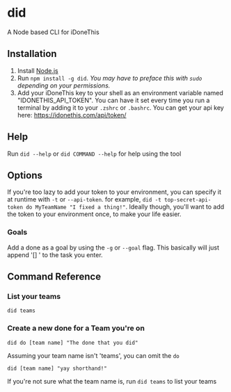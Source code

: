 did
========

A Node based CLI for iDoneThis

## Installation
1. Install [Node.js](http://nodejs.org)
2. Run `npm install -g did`. *You may have to preface this with `sudo` depending on your permissions.*
3. Add your iDoneThis key to your shell as an environment variable named "IDONETHIS_API_TOKEN". You can have it set every time you run a terminal by adding it to your `.zshrc` or `.bashrc`. You can get your api key here: https://idonethis.com/api/token/

## Help

Run `did --help` or `did COMMAND --help` for help using the tool

## Options

If you're too lazy to add your token to your environment, you can specify it at runtime with `-t` or `--api-token`. for example, `did -t top-secret-api-token do MyTeamName "I fixed a thing!"`. Ideally though, you'll want to add the token to your environment once, to make your life easier.

### Goals

Add a done as a goal by using the `-g` or `--goal` flag. This basically will just append '[] ' to the task you enter.

## Command Reference

### List your teams

`did teams`

### Create a new done for a Team you're on

`did do [team name] "The done that you did"`

Assuming your team name isn't 'teams', you can omit the `do`

`did [team name] "yay shorthand!"`

If you're not sure what the team name is, run `did teams` to list your teams
